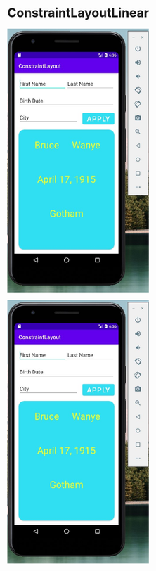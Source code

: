 # ConstraintLayoutLinear

<p><img wdith "360" height="600" src="https://github.com/veelected/ConstraintLayoutLinear/blob/master/screenshotConstraintLayout.jpg"></p>
<p><img wdith "360" height="600" src="https://raw.githubusercontent.com/veelected/ConstraintLayoutLinear/master/screenshotConstraintLayout.jpg"></p>
